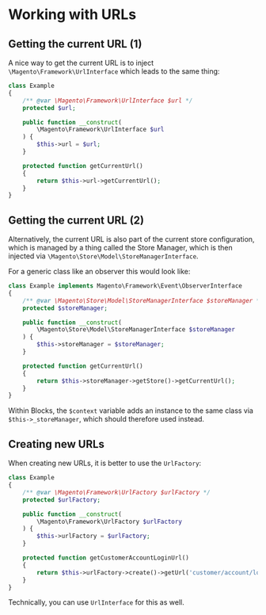 # Working with URLs

## Getting the current URL (1)
A nice way to get the current URL is to inject `\Magento\Framework\UrlInterface` which leads to the same thing:
```php
class Example
{
    /** @var \Magento\Framework\UrlInterface $url */
    protected $url;

    public function __construct(
        \Magento\Framework\UrlInterface $url
    ) {
        $this->url = $url;
    }

    protected function getCurrentUrl()
    {
        return $this->url->getCurrentUrl();
    }
}
```

## Getting the current URL (2)
Alternatively, the current URL is also part of the current store configuration, which is managed by a thing called the Store Manager, which is
then injected via `\Magento\Store\Model\StoreManagerInterface`.

For a generic class like an observer this would look like:
```php
class Example implements Magento\Framework\Event\ObserverInterface
{
    /** @var \Magento\Store\Model\StoreManagerInterface $storeManager */
    protected $storeManager;

    public function __construct(
        \Magento\Store\Model\StoreManagerInterface $storeManager
    ) {
        $this->storeManager = $storeManager;
    }

    protected function getCurrentUrl()
    {
        return $this->storeManager->getStore()->getCurrentUrl();
    }
}
```

Within Blocks, the `$context` variable adds an instance to the same class via `$this->_storeManager`, which should
therefore used instead.

## Creating new URLs
When creating new URLs, it is better to use the `UrlFactory`:
```php
class Example
{
    /** @var \Magento\Framework\UrlFactory $urlFactory */
    protected $urlFactory;

    public function __construct(
        \Magento\Framework\UrlFactory $urlFactory
    ) {
        $this->urlFactory = $urlFactory;
    }

    protected function getCustomerAccountLoginUrl()
    {
        return $this->urlFactory->create()->getUrl('customer/account/login');
    }
}
```

Technically, you can use `UrlInterface` for this as well.
